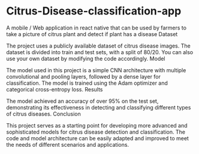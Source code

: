 # Citrus-Disease-classification-app
A mobile / Web application in react native that can be used by farmers to take a picture of citrus plant and detect if plant has a disease
Dataset

The project uses a publicly available dataset of citrus disease images. The dataset is divided into train and test sets, with a split of 80/20. You can also use your own dataset by modifying the code accordingly.
Model

The model used in this project is a simple CNN architecture with multiple convolutional and pooling layers, followed by a dense layer for classification. The model is trained using the Adam optimizer and categorical cross-entropy loss.
Results

The model achieved an accuracy of over 95% on the test set, demonstrating its effectiveness in detecting and classifying different types of citrus diseases.
Conclusion

This project serves as a starting point for developing more advanced and sophisticated models for citrus disease detection and classification. The code and model architecture can be easily adapted and improved to meet the needs of different scenarios and applications.
